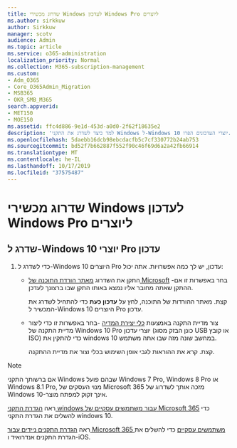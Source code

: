 ```yaml
---
title: שדרוג מכשירי Windows לעדכון Windows Pro ליוצרים
ms.author: sirkkuw
author: Sirkkuw
manager: scotv
audience: Admin
ms.topic: article
ms.service: o365-administration
localization_priority: Normal
ms.collection: M365-subscription-management
ms.custom:
- Adm_O365
- Core_O365Admin_Migration
- MSB365
- OKR_SMB_M365
search.appverid:
- MET150
- MOE150
ms.assetid: ffc4d886-9e1d-453d-a0d0-2f62f18635e2
description: 'למד כיצד לשדרג את התקני Windows ל-Windows 10 יוצרי העדכונים הפרו. '
ms.openlocfilehash: 5daebb16dcb98ebcdacfb5c7cf330772b24ab753
ms.sourcegitcommit: bd52f7b662887f552f90c46f69d6a2a42fb66914
ms.translationtype: MT
ms.contentlocale: he-IL
ms.lasthandoff: 10/17/2019
ms.locfileid: "37575487"
---
```

# <a name="upgrade-windows-devices-to-windows-pro-creators-update"></a>שדרוג מכשירי Windows לעדכון Windows Pro ליוצרים

## <a name="upgrade-to-windows-10-pro-creators-update"></a>שדרג ל-Windows 10 יוצרי Pro עדכון
  
1. כדי לשדרג ל-Windows 10 היוצרים Pro עדכון, יש לך כמה אפשרויות. אתה יכול:
    
    - התקן את השדרוג [מאתר הורדת התוכנה של Microsoft](https://go.microsoft.com/fwlink/?LinkID=836951 ) -בחר באפשרות זו אם ההתקן שאתה מחובר אליו נמצא באותו התקן שבו ברצונך לעדכן.
    
      קצת. מאתר ההורדות של התוכנה, לחץ על **עדכון כעת** כדי להתחיל לשדרג את המכשיר ל-Windows 10 היוצרים Pro עדכון. 
    
     - צור מדיית התקנה באמצעות [כלי יצירת המדיה](https://go.microsoft.com/fwlink/?LinkID=836960) -בחר באפשרות זו כדי ליצור מדיית התקנה של Windows 10 Pro יוצרי עדכון (כונן הבזק מסוג USB או קובץ ISO) כדי להתקין את windows 10 במחשב שונה מזה שבו אתה משתמש.
    
        קצת. קרא את ההוראות לגבי אופן השימוש בכלי וצור את מדיית ההתקנה. 

> [!Note]
> אם ברשותך התקני Windows שבהם פועל Windows 7 Pro, Windows 8 Pro או Windows 8.1 Pro, מנוי העסקים של Microsoft 365 מזכה אותך לשדרוג של Windows 10-אינך זקוק למפתח מוצר.
    
ראה [הגדרת התקני windows עבור משתמשים עסקיים של Microsoft 365](set-up-windows-devices.md) כדי להשלים את הגדרת התקני windows 10. 
  
ראה [הגדרת התקנים ניידים עבור Microsoft 365 משתמשים עסקיים](set-up-mobile-devices.md) כדי להשלים את הגדרת התקנים אנדרואיד ו-iOS. 
  
